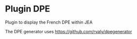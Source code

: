 # Plugin DPE

Plugin to display the French DPE within JEA

The DPE generator uses https://github.com/rvaly/dpegenerator
